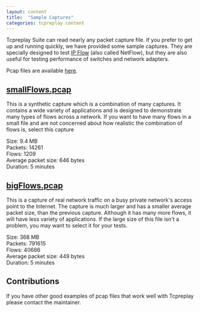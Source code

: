 ```yaml
---
layout: content
title:  "Sample Captures"
categories: tcpreplay content
---
```


Tcpreplay Suite can read nearly any packet capture file. If you prefer to get up and
running quickly, we have provided some sample captures. They are specially
designed to test [IP Flow][flow] (also called NetFlow), but they are also useful for
testing performance of switches and network adapters.

Pcap files are available [here][pcaps].

## [smallFlows.pcap][small]
This is a synthetic capture which is a combination of many captures. It contains a wide
variety of applications and is designed to demonstrate many types of flows across a network.
If you want to have many flows in a small file and are not concerned about how realistic
the combination of flows is, select this capture

Size:			9.4 MB   
Packets:		14261   
Flows:			1209   
Average packet size:	646 bytes   
Duration:		5 minutes   


## [bigFlows.pcap][big]
This is a capture of real network traffic on a busy private network's access point to the Internet.
The capture is much larger and has a smaller average packet size, than the previous capture.
Although it has many more flows, it will have less variety of applications. If the large size
of this file isn't a problem, you may want to select it for your tests.   


Size:			368 MB   
Packets:		791615    
Flows:			40686  
Average packet size:	449 bytes   
Duration:		5 minutes   


## Contributions
If you have other good examples of pcap files that work well with Tcpreplay please contact the
maintainer.

[flow]:     http://en.wikipedia.org/wiki/Traffic_flow_%28computer_networking%29
[pcaps]:    https://googledrive.com/host/0Bwy1iN_ElthJb3RMb0tGSFY0V28/
[small]:    https://drive.google.com/file/d/0Bwy1iN_ElthJOFdzdXg5NkpMWVU
[big]:      https://drive.google.com/file/d/0Bwy1iN_ElthJcnhnd2l0RUJlY2c
